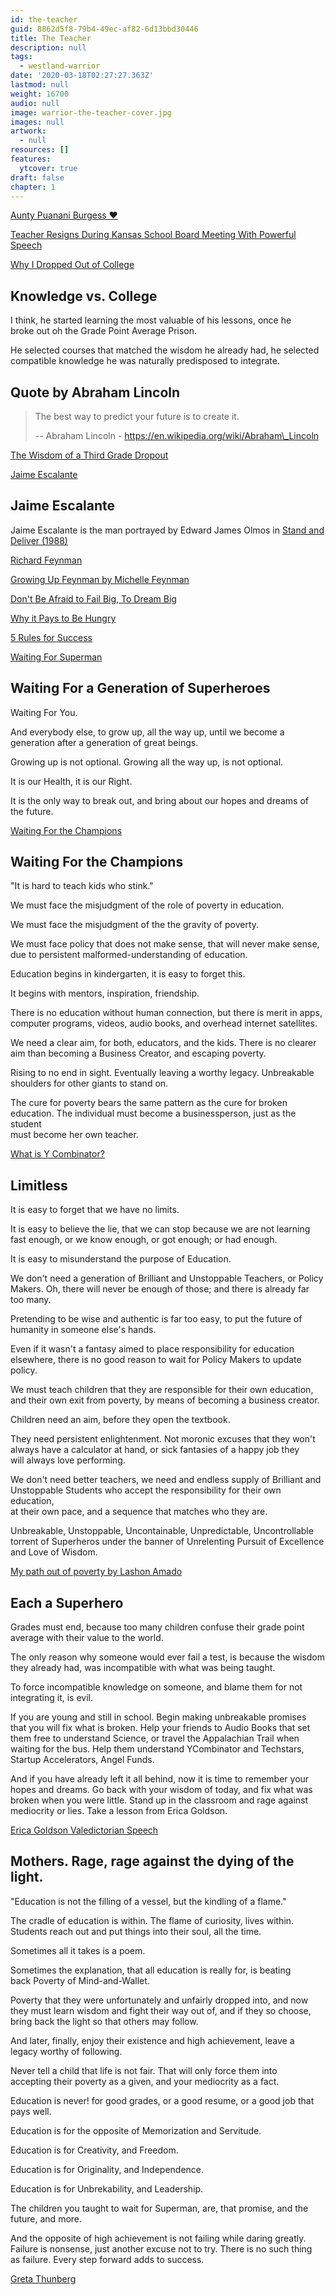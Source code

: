 ```yaml
---
id: the-teacher
guid: 8862d5f8-79b4-49ec-af82-6d13bbd30446
title: The Teacher
description: null
tags:
  - westland-warrior
date: '2020-03-18T02:27:27.363Z'
lastmod: null
weight: 16700
audio: null
image: warrior-the-teacher-cover.jpg
images: null
artwork:
  - null
resources: []
features:
  ytcover: true
draft: false
chapter: 1
---
```


[Aunty Puanani Burgess ❤️](https://www.youtube.com/watch?v=ovHN2LTxO6U "Play Video")

[Teacher Resigns During Kansas School Board Meeting With Powerful Speech](https://www.youtube.com/watch?v=8GNInLhL2zA "Play Video")

[Why I Dropped Out of College](https://www.youtube.com/watch?v=DjxhenAHyGk "Play Video")

## Knowledge vs. College

I think, he started learning the most valuable of his lessons, once he\
broke out oh the Grade Point Average Prison.

He selected courses that matched the wisdom he already had, he selected\
compatible knowledge he was naturally predisposed to integrate.

## Quote by Abraham Lincoln

> The best way to predict your future is to create it.
>
> \-- Abraham Lincoln - https://en.wikipedia.org/wiki/Abraham\_Lincoln

[The Wisdom of a Third Grade Dropout](https://www.youtube.com/watch?v=Bg_Q7KYWG1g "Play Video")

[Jaime Escalante](https://www.youtube.com/watch?v=FFMz8JRg8Y8 "Play Video")

## Jaime Escalante

Jaime Escalante is the man portrayed by Edward James Olmos in [Stand and\
Deliver (1988)](https://www.youtube.com/watch?v=qtQQC23eseU)

[Richard Feynman](https://www.youtube.com/watch?v=BY6VntTmtIo "Play Video")

[Growing Up Feynman by Michelle Feynman](https://www.youtube.com/watch?v=GnSvy3nH7l0 "Play Video")

[Don't Be Afraid to Fail Big, To Dream Big](https://www.youtube.com/watch?v=tlY0PkWxCW8 "Play Video")

[Why it Pays to Be Hungry](https://www.youtube.com/watch?v=xFr0FKnaLDk "Play Video")

[5 Rules for Success](https://www.youtube.com/watch?v=Kb7_E12FFLw "Play Video")

[Waiting For Superman](https://www.youtube.com/watch?v=8rmSldhnSDc "Play Video")

## Waiting For a Generation of Superheroes

Waiting For You.

And everybody else, to grow up, all the way up, until we become a\
generation after a generation of great beings.

Growing up is not optional. Growing all the way up, is not optional.

It is our Health, it is our Right.

It is the only way to break out, and bring about our hopes and dreams of\
the future.

[Waiting For the Champions](https://www.youtube.com/watch?v=SFnMTHhKdkw "Play Video")

## Waiting For the Champions

"It is hard to teach kids who stink."

We must face the misjudgment of the role of poverty in education.

We must face the misjudgment of the the gravity of poverty.

We must face policy that does not make sense, that will never make sense,\
due to persistent malformed-understanding of education.

Education begins in kindergarten, it is easy to forget this.

It begins with mentors, inspiration, friendship.

There is no education without human connection, but there is merit in apps,\
computer programs, videos, audio books, and overhead internet satellites.

We need a clear aim, for both, educators, and the kids. There is no clearer\
aim than becoming a Business Creator, and escaping poverty.

Rising to no end in sight. Eventually leaving a worthy legacy. Unbreakable\
shoulders for other giants to stand on.

The cure for poverty bears the same pattern as the cure for broken\
education. The individual must become a businessperson, just as the student\
must become her own teacher.

[What is Y Combinator?](https://www.youtube.com/watch?v=_4JtyLKDjXk "Play Video")

## Limitless

It is easy to forget that we have no limits.

It is easy to believe the lie, that we can stop because we are not learning\
fast enough, or we know enough, or got enough; or had enough.

It is easy to misunderstand the purpose of Education.

We don't need a generation of Brilliant and Unstoppable Teachers, or Policy\
Makers. Oh, there will never be enough of those; and there is already far\
too many.

Pretending to be wise and authentic is far too easy, to put the future of\
humanity in someone else's hands.

Even if it wasn't a fantasy aimed to place responsibility for education\
elsewhere, there is no good reason to wait for Policy Makers to update\
policy.

We must teach children that they are responsible for their own education,\
and their own exit from poverty, by means of becoming a business creator.

Children need an aim, before they open the textbook.

They need persistent enlightenment. Not moronic excuses that they won't\
always have a calculator at hand, or sick fantasies of a happy job they\
will always love performing.

We don't need better teachers, we need and endless supply of Brilliant and\
Unstoppable Students who accept the responsibility for their own education,\
at their own pace, and a sequence that matches who they are.

Unbreakable, Unstoppable, Uncontainable, Unpredictable, Uncontrollable\
torrent of Superheros under the banner of Unrelenting Pursuit of Excellence\
and Love of Wisdom.

[My path out of poverty by Lashon Amado](https://www.youtube.com/watch?v=CpaFX6Ei0nU "Play Video")

## Each a Superhero

Grades must end, because too many children confuse their grade point\
average with their value to the world.

The only reason why someone would ever fail a test, is because the wisdom\
they already had, was incompatible with what was being taught.

To force incompatible knowledge on someone, and blame them for not\
integrating it, is evil.

If you are young and still in school. Begin making unbreakable promises\
that you will fix what is broken. Help your friends to Audio Books that set\
them free to understand Science, or travel the Appalachian Trail when\
waiting for the bus. Help them understand YCombinator and Techstars,\
Startup Accelerators, Angel Funds.

And if you have already left it all behind, now it is time to remember your\
hopes and dreams. Go back with your wisdom of today, and fix what was\
broken when you were little. Stand up in the classroom and rage against\
mediocrity or lies. Take a lesson from Erica Goldson.

[Erica Goldson Valedictorian Speech](https://www.youtube.com/watch?v=9M4tdMsg3ts "Play Video")

## Mothers. Rage, rage against the dying of the light.

"Education is not the filling of a vessel, but the kindling of a flame."

The cradle of education is within. The flame of curiosity, lives within.\
Students reach out and put things into their soul, all the time.

Sometimes all it takes is a poem.

Sometimes the explanation, that all education is really for, is beating\
back Poverty of Mind-and-Wallet.

Poverty that they were unfortunately and unfairly dropped into, and now\
they must learn wisdom and fight their way out of, and if they so choose,\
bring back the light so that others may follow.

And later, finally, enjoy their existence and high achievement, leave a\
legacy worthy of following.

Never tell a child that life is not fair. That will only force them into\
accepting their poverty as a given, and your mediocrity as a fact.

Education is never! for good grades, or a good resume, or a good job that\
pays well.

Education is for the opposite of Memorization and Servitude.

Education is for Creativity, and Freedom.

Education is for Originality, and Independence.

Education is for Unbrekability, and Leadership.

The children you taught to wait for Superman, are, that promise, and the\
future, and more.

And the opposite of high achievement is not failing while daring greatly.\
Failure is nonsense, just another excuse not to try. There is no such thing\
as failure. Every step forward adds to success.

[Greta Thunberg](https://www.youtube.com/watch?v=TMrtLsQbaok "Play Video")
